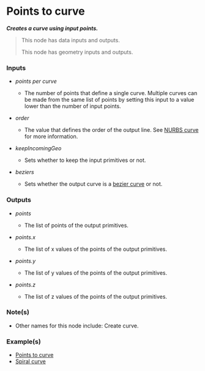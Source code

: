 # Points to curve

**_Creates a curve using input points._**

> This node has data inputs and outputs.
>
> This node has geometry inputs and outputs.


### Inputs

* _points per curve_

  * The number of points that define a single curve. Multiple curves can be made from the same list of points by setting this input to a value lower than the number of input points.

* _order_

  * The value that defines the order of the output line. See <a href="/concepts/GeneralConcepts/nurbsCurve.md" target="_blank">NURBS curve</a> for more information.

* _keepIncomingGeo_

  * Sets whether to keep the input primitives or not.

* _beziers_

  * Sets whether the output curve is a <a href="https://en.wikipedia.org/wiki/B%C3%A9zier_curve" target="_blank">bezier curve</a> or not.


### Outputs

* _points_

  * The list of points of the output primitives.

* _points.x_

  * The list of x values of the points of the output primitives.

* _points.y_

  * The list of y values of the points of the output primitives.

* _points.z_

  * The list of z values of the points of the output primitives.


### Note(s)



* Other names for this node include: Create curve.


### Example(s)



* <a href="https://creator.trimble.com/graph?assetURI=whp:fe2a797b-58c5-4a2e-941d-bcae38ae6515&version=latest" target="_blank">Points to curve</a>
* <a href="https://creator.trimble.com/graph?assetURI=whp:9be3e2e0-6dbb-4c83-a1f1-49a80e7f1cb2&version=latest" target="_blank">Spiral curve</a>
